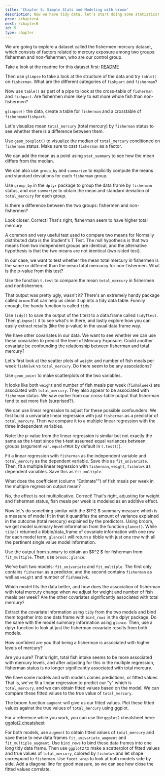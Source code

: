 ```yaml
---
title: 'Chapter 5: Simple Stats and Modeling with broom' 
description: Now we have tidy data, let's start doing some statistics!
prev: /chapter4
next: /chapter6
id: 5
type: chapter
---
```


</codeblock></exercise>

<exercise id="1" title="Let's explore the fishermen mercury dataset">

We are going to explore a dataset called the fishermen mercury dataset, which consists of factors 
related to mercury exposure among two groups: fishermen and non-fishermen, who are our control group. 

Take a look at the readme for this dataset first: [README](data/fishermen_mercury_README.md)

Then use `glimpse` to take a look at the structure of the data and try `table()` on 
`fisherman`. What are the different categories of `fishpart` and `fisherman`?

Now use `table()` as part of a pipe to look at the cross-table of `fisherman` and `fishpart`. Are fishermen more likely to eat more whole fish than non-fishermen?


`glimpse()` the data, create a table for `fisherman` and a crosstable of `fisherman`x`fishpart`.



<codeblock id="05_01">
</codeblock></exercise>

<exercise id="2" title="Visualize Mean of Total Mercury by Fisherman Status">

Let's visualize mean `total_mercury` (total mercury) by `fisherman` status to 
see whether there is a difference between them.


Use `geom_boxplot()` to visualize the median of `total_mercury` conditioned on
`fisherman` status. Make sure to cast `fisherman` as a factor.

We can add the mean as a point using `stat_summary` to see how the mean differs from the median.



<codeblock id="05_02">
</codeblock></exercise>

<exercise id="3" title="Compute Means with group_by">

We can also use `group_by` and `summarize` to explicitly compute the means and standard deviations for each `fisherman` group.


Use `group_by` in the `dplyr` package to group the data frame by `fisherman` status, and use `summarize` to obtain the mean and standard deviation of `total_mercury` for each group. 



<codeblock id="05_03">
</codeblock></exercise>

<exercise id="4" title="Is there a difference?">

Is there a difference between the two groups: fishermen and non-fishermen?

<choice>
<opt text="No, there isn't. The means are too close.">
Look closer.
</opt>
<opt text="Yes, there is. The intervals overlap but there is a clear difference in means"  correct = "true">
Correct! That's right, fisherman seem to have higher total mercury
</opt>
</choice>
</exercise>

<exercise id="5" title="T-test of means for fisherman status">

A common and very useful test used to compare two means for Normally distributed data is the Student's T Test. The null hypothesis is that two means from two independent groups are identical, and the alternative hypothesis is that the two means are not identical (two-sided test).

In our case, we want to test whether the mean total mercury in fishermen is the same or different than the mean total mercurcy for non-fishermen. What is the p-value from this test?


Use the function `t.test` to compare the mean `total_mercury` in fishermen and nonfishermen.



<codeblock id="05_05">
</codeblock></exercise>

<exercise id="6" title="Sweep up that output with Broom">

That output was pretty ugly, wasn't it? There's an extremely handy package called `broom` that can help us clean it up into a tidy data table. Funnily enough, the handy function is called `tidy`.


Use `tidy()` to save the output of the t.test to a data.frame called `tidyTtest`. Then `glimpse()` it to see what's in there, and lastly explore how you can easily extract results (like the p-value) in the usual data.frame way.



<codeblock id="05_06">
</codeblock></exercise>

<exercise id="7" title="Let's delve deeper into the data">

We have other covariates in our data. We want to see whether we can use these covariates to
predict the level of Mercury Exposure. Could another covariate be confounding the relationship between fisherman and total mercury?

Let's first look at the scatter plots of `weight` and number of fish meals per week `fishmlwk` vs `total_mercury`. Do there seem to be any associations?


Use `geom_point` to make scatterplots of the two variables.



<codeblock id="05_07">
</codeblock></exercise>

<exercise id="8" title="Linear Regression">

It looks like both `weight` and number of fish meals per week (`fishmlweek`) are associated with `total_mercury`. They also appear to be associated with `fisherman` status. We saw earlier from our cross-table output that fisherman tend to eat more fish (surprised?).

We can use linear regression to adjust for these possible confounders. We first build a univariate linear regression with just `fisherman` as a predictor of `total_mercury`. Then we compare it to a multiple linear regression with the three independent variables.

Note: the p-value from the linear regression is similar but not exactly the same as the t-test since the t-test assumed equal variances between groups (argument `var.equal=TRUE` by default in `t.test()`).


Fit a linear regression with `fisherman` as the independent variable and `total_mercury` as the dependent variable. Save this as `fit_univariate`. Then, fit a multiple linear regression with `fisherman`, `weight`, `fishmlwk` as dependent variables. Save this as `fit_multiple`.



<codeblock id="05_08">
</codeblock></exercise>

<exercise id="9" title="Interpreting coefficients">

What does the coefficient (column "Estimate"") of fish meals per week in the multiple regression output mean?

<choice>
<opt text="For every fish meal you eat, you are 1.02 times more likely to have higher mercury.">
No, the effect is not multiplicative.
</opt>
<opt text="Each additional fish meal per week is expected to increase mercury levels by 0.106mg/g, when comparing people with the same weight and comparing people who are either both fisherman or both non-fisherman."  correct = "true">
Correct! That's right, adjusting for weight and fisherman status, fish meals per week is modeled as an additive effect.
</opt>
<opt text="Fisherman who eat one more fish meal per week are expected to have higher mercury levels of 0.106mg/g."
Not quite, this expected increase applies for fisherman as well as non-fisherman.
</choice>
</exercise>

<exercise id="10" title="Broom with linear regression: glance">

Now let's do something similar with the $R^2 $ summary measure which is a measure of model fit in that it quantifies the amount of variance explained in the outcome (total mercury) explained by the predictors. Using broom, we get model summary level information from the function `glance()`. While `tidy()` returned a tibble/data_frame of covariate information with one row for each model term, `glance()` will return a tibble with just one row with all the pertinent single value model information.


Use the output from `summary` to obtain an $R^2 $ for fisherman from `fit_multiple`. Then, use `broom::glance`.



<codeblock id="05_10">
</codeblock></exercise>

<exercise id="11" title="Compare our models">

We've built two models: `fit_univariate` and `fit_multiple`. The first only contains `fisherman` as a predictor, and the second contains `fisherman` as well as `weight` and number of `fishmealwk`.

Which model fits the data better, and how does the association of fisherman with total mercury change when we adjust for weight and number of fish meals per week? Are the other covariates significantly associated with total mercury?


Extract the covariate information using `tidy` from the two models and bind them together into one data frame with `bind_rows` in the dplyr package. Do the same with the model summary information using `glance`. Then, use a dplyr function to look at just the fisherman covariate results from both models.



<codeblock id="05_11">
</codeblock></exercise>

<exercise id="12" title="Prediction of mercury">

How confident are you that being a fisherman is associated with higher levels of mercury?

<choice>
<opt text="So confident, I don't want to be a fisherman!">
Are you sure?</opt>
<opt text="Not confident, there are other confounding factors at play here, maybe they should just eat less fish?" correct = "true">
That's right, total fish intake seems to be more associated with mercury levels, and after adjusting for this in the multiple regression, fisherman status is no longer significantly associated with total mercury.
</opt>
</choice>
</exercise>

<exercise id="13" title="Challenge 1: augment + ggplot2">

We have some models and with models comes predictions, or fitted values. That is, we've fit a linear regression to predict our "y" which is `total_mercury`, and we can obtain fitted values based on the model. We can compare these fitted values to the true value of `total_mercury`.

The broom function `augment` will give us our fitted values. Plot these fitted values against the true values of `total_mercury` using ggplot.

For a reference while you work, you can use the `ggplot2` cheatsheet here:
[ggplot2 cheatsheet](https://www.rstudio.com/wp-content/uploads/2015/03/ggplot2-cheatsheet.pdf)

For both models, use `augment` to obtain fitted values of `total_mercury` and save these to new data frames `fit_univariate_augment` and `fit_multiple_augment`. Use `bind_rows` to bind these data frames into one long tidy data frame. Then use `ggplot2` to make a scatterplot of fitted values and true values of `total_mercury`, colored by `fishmlwk` and let shape correspond to `fisherman`. Use `facet_wrap` to look at both models side by side. Add a diagonal line for good measure, so we can see how close the fitted values correlate.



<codeblock id="05_13">
</codeblock></exercise>


